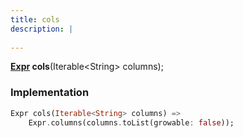 ```yaml
---
title: cols
description: |
  
---
```

<span class="dart-code"><strong>[Expr] cols</strong>(<span class="nobr">Iterable\<String> columns</span>);</span>


### Implementation
```dart
Expr cols(Iterable<String> columns) =>
    Expr.columns(columns.toList(growable: false));
```

[Expr]: /reference/classes/expr